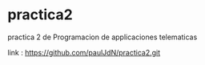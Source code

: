 # practica2
practica 2 de Programacion de applicaciones telematicas

link : https://github.com/paulJdN/practica2.git
